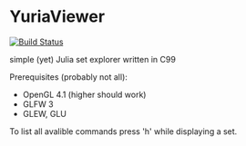 # YuriaViewer

[![Build Status](https://travis-ci.org/Marqin/YuriaViewer.svg)](https://travis-ci.org/Marqin/YuriaViewer)

simple (yet) Julia set explorer written in C99

Prerequisites (probably not all):
  * OpenGL 4.1 (higher should work)
  * GLFW 3
  * GLEW, GLU

To list all avalible commands press 'h'
while displaying a set.
